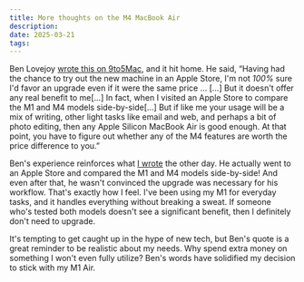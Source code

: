 ```yaml
---
title: More thoughts on the M4 MacBook Air
description:
date: 2025-03-21
tags:
---
```


Ben Lovejoy [wrote this on 9to5Mac](https://9to5mac.com/2025/03/21/buying-a-five-year-old-macbook-air-was-the-right-decision-for-me/), and it hit home. He said, “Having had the chance to try out the new machine in an Apple Store, I'm not *100%* sure I'd favor an upgrade even if it were the same price … […] But it doesn't offer any real benefit to me[…] In fact, when I visited an Apple Store to compare the M1 and M4 models side-by-side[…] But if like me your usage will be a mix of writing, other light tasks like email and web, and perhaps a bit of photo editing, then any Apple Silicon MacBook Air is good enough. At that point, you have to figure out whether any of the M4 features are worth the price difference to you.”

Ben's experience reinforces what [I wrote](https://ldstephens.me/posts/thinking-about-the-m4-macbook-air/) the other day. He actually went to an Apple Store and compared the M1 and M4 models side-by-side! And even after that, he wasn't convinced the upgrade was necessary for his workflow. That's exactly how I feel. I've been using my M1 for everyday tasks, and it handles everything without breaking a sweat. If someone who's tested both models doesn't see a significant benefit, then I definitely don't need to upgrade.

It's tempting to get caught up in the hype of new tech, but Ben's quote is a great reminder to be realistic about my needs. Why spend extra money on something I won't even fully utilize? Ben's words have solidified my decision to stick with my M1 Air.
